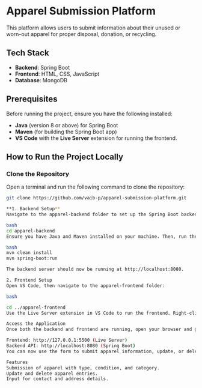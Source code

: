 # Apparel Submission Platform

This platform allows users to submit information about their unused or worn-out apparel for proper disposal, donation, or recycling.

## Tech Stack
- **Backend**: Spring Boot
- **Frontend**: HTML, CSS, JavaScript
- **Database**: MongoDB

## Prerequisites
Before running the project, ensure you have the following installed:
- **Java** (version 8 or above) for Spring Boot
- **Maven** (for building the Spring Boot app)
- **VS Code** with the **Live Server** extension for running the frontend.

## How to Run the Project Locally

### Clone the Repository
Open a terminal and run the following command to clone the repository:

```bash
git clone https://github.com/vaib-p/apparel-submission-platform.git

**1. Backend Setup**
Navigate to the apparel-backend folder to set up the Spring Boot backend:

bash
cd apparel-backend
Ensure you have Java and Maven installed on your machine. Then, run the following commands to build and start the Spring Boot application:

bash
mvn clean install
mvn spring-boot:run

The backend server should now be running at http://localhost:8080.

2. Frontend Setup
Open VS Code, then navigate to the apparel-frontend folder:

bash

cd ../apparel-frontend
Use the Live Server extension in VS Code to run the frontend. Right-click the index.html file and select "Open with Live Server". This will start the frontend on a local server, usually at http://127.0.0.1:5500.

Access the Application
Once both the backend and frontend are running, open your browser and go to:

Frontend: http://127.0.0.1:5500 (Live Server)
Backend API: http://localhost:8080 (Spring Boot)
You can now use the form to submit apparel information, update, or delete records.

Features
Submission of apparel with type, condition, and category.
Update and delete apparel entries.
Input for contact and address details.
